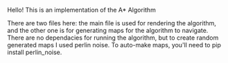 Hello! This is an implementation of the A* Algorithm

There are two files here: the main file is used for rendering the algorithm, and the other one is for generating maps for the algorithm to navigate.
There are no dependacies for running the algorithm, but to create random generated maps I used perlin noise. To auto-make maps, you'll need to pip install perlin_noise.

